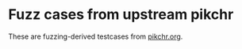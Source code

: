 # Fuzz cases from upstream pikchr

These are fuzzing-derived testcases from [pikchr.org](https://pikchr.org/home/dir?ci=tip&name=fuzzcases).
